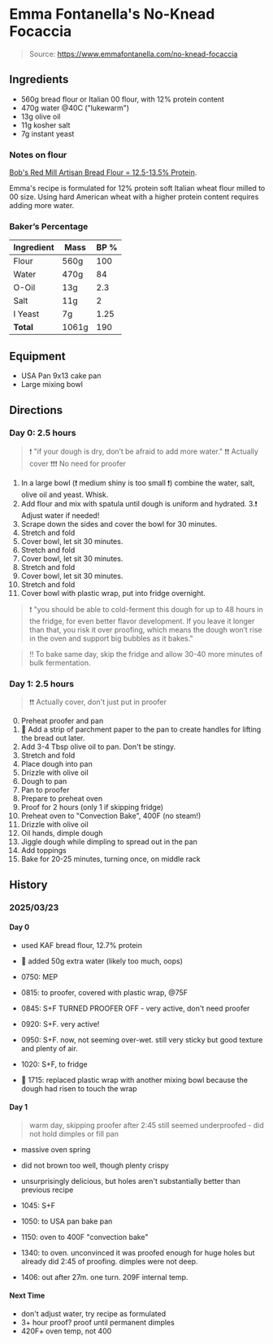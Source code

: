 # Emma Fontanella's No-Knead Focaccia

> Source: https://www.emmafontanella.com/no-knead-focaccia

## Ingredients

- 560g bread flour or Italian 00 flour, with 12% protein content
- 470g water @40C ("lukewarm")
- 13g olive oil
- 11g kosher salt
- 7g instant yeast

### Notes on flour

[Bob's Red Mill Artisan Bread Flour = 12.5-13.5% Protein](https://support.bobsredmill.com/hc/en-us/articles/26292220612115-What-is-the-protein-content-of-your-flour).

Emma's recipe is formulated for 12% protein soft Italian wheat flour milled to 00 size. Using hard American wheat with a higher protein content requires adding more water.

### Baker’s Percentage

| Ingredient | Mass    | BP %  |
| ---------- | ------- | ----- |
| Flour      | 560g    | 100   |
| Water      | 470g    | 84    |
| O-Oil      | 13g     | 2.3   |
| Salt       | 11g     | 2     |
| I Yeast    | 7g      | 1.25  |
| **Total**  | 1061g   | 190   |

## Equipment

- USA Pan 9x13 cake pan
- Large mixing bowl

## Directions

### Day 0: 2.5 hours

> ❗️ "if your dough is dry, don’t be afraid to add more water."
> ❗️❗️ Actually cover
> ❗️❗️❗️ No need for proofer

1. In a large bowl (❗️ medium shiny is too small ❗️) combine the water, salt, olive oil and yeast. Whisk.
2. Add flour and mix with spatula until dough is uniform and hydrated. 
3.❗️ Adjust water if needed!
4. Scrape down the sides and cover the bowl for 30 minutes.
5. Stretch and fold
6. Cover bowl, let sit 30 minutes.
7. Stretch and fold
8. Cover bowl, let sit 30 minutes.
9. Stretch and fold
10. Cover bowl, let sit 30 minutes.
11. Stretch and fold
12. Cover bowl with plastic wrap, put into fridge overnight.

> ❗️ "you should be able to cold-ferment this dough for up to 48 hours in the fridge, for even better flavor development. If you leave it longer than that, you risk it over proofing, which means the dough won’t rise in the oven and support big bubbles as it bakes."

> ‼️ To bake same day, skip the fridge and allow 30-40 more minutes of bulk fermentation.

### Day 1: 2.5 hours

> ❗️❗️ Actually cover, don't just put in proofer

0. Preheat proofer and pan
1. 🚨 Add a strip of parchment paper to the pan to create handles for lifting the bread out later.
2. Add 3-4 Tbsp olive oil to pan. Don't be stingy.
3. Stretch and fold
4. Place dough into pan
5. Drizzle with olive oil
6. Dough to pan
7. Pan to proofer
8. Prepare to preheat oven
9. Proof for 2 hours (only 1 if skipping fridge)
10. Preheat oven to "Convection Bake", 400F (no steam!)
11. Drizzle with olive oil
12. Oil hands, dimple dough
13. Jiggle dough while dimpling to spread out in the pan
14. Add toppings
15. Bake for 20-25 minutes, turning once, on middle rack


## History

### 2025/03/23

#### Day 0

- used KAF bread flour, 12.7% protein
- 🚨 added 50g extra water (likely too much, oops)

- 0750: MEP
- 0815: to proofer, covered with plastic wrap, @75F
- 0845: S+F TURNED PROOFER OFF - very active, don't need proofer
- 0920: S+F. very active!
- 0950: S+F. now, not seeming over-wet. still very sticky but good texture and plenty of air.
- 1020: S+F, to fridge
- 🚨 1715: replaced plastic wrap with another mixing bowl because the dough had risen to touch the wrap

#### Day 1

> warm day, skipping proofer
> after 2:45 still seemed underproofed - did not hold dimples or fill pan
- massive oven spring
- did not brown too well, though plenty crispy
- unsurprisingly delicious, but holes aren't substantially better than previous recipe

- 1045: S+F
- 1050: to USA pan bake pan
- 1150: oven to 400F "convection bake"
- 1340: to oven. unconvinced it was proofed enough for huge holes but already did 2:45 of proofing. dimples were not deep.
- 1406: out after 27m. one turn. 209F internal temp.

#### Next Time

- don't adjust water, try recipe as formulated
- 3+ hour proof? proof until permanent dimples
- 420F+ oven temp, not 400 

